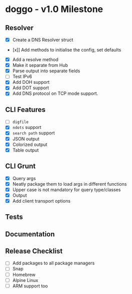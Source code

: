 # doggo - v1.0 Milestone

## Resolver
- [x] Create a DNS Resolver struct
- [x]] Add methods to initialise the config, set defaults
- [x] Add a resolve method
- [x] Make it separate from Hub
- [x] Parse output into separate fields
- [ ] Test IPv6
- [x] Add DOH support
- [x] Add DOT support
- [x] Add DNS protocol on TCP mode support.

## CLI Features
- [ ] `digfile`
- [x] `ndots` support
- [x] `search path` support
- [x] JSON output
- [x] Colorized output
- [x] Table output

## CLI Grunt
- [x] Query args
- [x] Neatly package them to load args in different functions
- [x] Upper case is not mandatory for query type/classes
- [x] Output
- [x] Add client transport options

## Tests

## Documentation

## Release Checklist
- [ ] Add packages to all package managers
- [ ] Snap
- [ ] Homebrew
- [ ] Alpine Linux
- [ ] ARM support too
